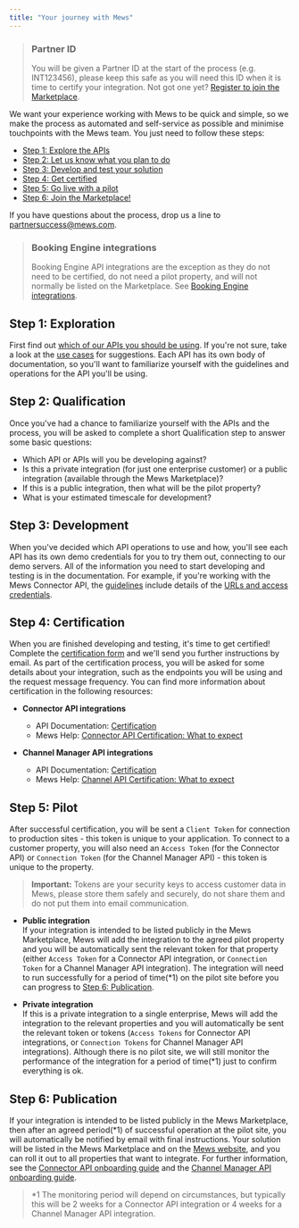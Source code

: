 ```yaml
---
title: "Your journey with Mews"
---
```



> ### Partner ID
> You will be given a Partner ID at the start of the process (e.g. INT123456), please keep this safe as you will need this ID when it is time to certify your integration. Not got one yet? [Register to join the Marketplace](https://www.mews.com/en/partners/new-partnerships).

We want your experience working with Mews to be quick and simple, so we make the process as automated and self-service as possible and minimise touchpoints with the Mews team. You just need to follow these steps:

* [Step 1: Explore the APIs](#step-1-exploration)
* [Step 2: Let us know what you plan to do](#step-2-qualification)
* [Step 3: Develop and test your solution](#step-3-development)
* [Step 4: Get certified](#step-4-certification)
* [Step 5: Go live with a pilot](#step-5-pilot)
* [Step 6: Join the Marketplace!](#step-6-publication)

If you have questions about the process, drop us a line to [partnersuccess@mews.com](mailto:partnersuccess@mews.com).

> ### Booking Engine integrations
> Booking Engine API integrations are the exception as they do not need to be certified, do not need a pilot property, and will not normally be listed on the Marketplace. See [Booking Engine integrations](booking-engine-integrations.md).

## Step 1: Exploration

First find out [which of our APIs you should be using](../the-mews-apis/README.md). If you're not sure, take a look at the [use cases](../use-cases/README.md) for suggestions. Each API has its own body of documentation, so you'll want to familiarize yourself with the guidelines and operations for the API you'll be using.

## Step 2: Qualification

Once you've had a chance to familiarize yourself with the APIs and the process, you will be asked to complete a short Qualification step to answer some basic questions:

* Which API or APIs will you be developing against?
* Is this a private integration (for just one enterprise customer) or a public integration (available through the Mews Marketplace)?
* If this is a public integration, then what will be the pilot property?
* What is your estimated timescale for development?

## Step 3: Development

When you've decided which API operations to use and how, you'll see each API has its own demo credentials for you to try them out, connecting to our demo servers. All of the information you need to start developing and testing is in the documentation. For example, if you're working with the Mews Connector API, the [guidelines](https://mews-systems.gitbook.io/connector-api/guidelines) include details of the [URLs and access credentials](https://mews-systems.gitbook.io/connector-api/guidelines/environments).

## Step 4: Certification

When you are finished developing and testing, it's time to get certified! Complete the [certification form](https://mews.typeform.com/to/ehTUz7) and we'll send you further instructions by email. As part of the certification process, you will be asked for some details about your integration, such as the endpoints you will be using and the request message frequency. You can find more information about certification in the following resources:

* __Connector API integrations__<br>
  * API Documentation: [Certification](https://mews-systems.gitbook.io/connector-api/guidelines/certification)
  * Mews Help: [Connector API Certification: What to expect](https://help.mews.com/s/article/connector-api-certification-what-to-expect?language=en_US)

* __Channel Manager API integrations__<br>
  * API Documentation: [Certification](https://mews-systems.gitbook.io/channel-manager-api/certification)
  * Mews Help: [Channel API Certification: What to expect](https://help.mews.com/s/article/channel-api-certification-what-to-expect?language=en_US)

## Step 5: Pilot

After successful certification, you will be sent a `Client Token` for connection to production sites - this token is unique to your application. To connect to a customer property, you will also need an `Access Token` (for the Connector API) or `Connection Token` (for the Channel Manager API) - this token is unique to the property.

> **Important:** Tokens are your security keys to access customer data in Mews, please store them safely and securely, do not share them and do not put them into email communication.

* __Public integration__<br>
If your integration is intended to be listed publicly in the Mews Marketplace, Mews will add the integration to the agreed pilot property and you will be automatically sent the relevant token for that property (either `Access Token` for a Connector API integration, or `Connection Token` for a Channel Manager API integration). The integration will need to run successfully for a period of time(\*1) on the pilot site before you can progress to [Step 6: Publication](#step-6-publication).

* __Private integration__<br>
If this is a private integration to a single enterprise, Mews will add the integration to the relevant properties and you will automatically be sent the relevant token or tokens (`Access Tokens` for Connector API integrations, or `Connection Tokens` for Channel Manager API integrations). Although there is no pilot site, we will still monitor the performance of the integration for a period of time\(*1\) just to confirm everything is ok.

## Step 6: Publication

If your integration is intended to be listed publicly in the Mews Marketplace, then after an agreed period(\*1) of successful operation at the pilot site, you will automatically be notified by email with final instructions. Your solution will be listed in the Mews Marketplace and on the [Mews website](https://www.mews.com/en/products/marketplace), and you can roll it out to all properties that want to integrate. For further information, see the [Connector API onboarding guide](https://help.mews.com/s/article/connector-api-integrations-onboarding-mutual-customers?language=en_US) and the [Channel Manager API onboarding guide](https://help.mews.com/s/article/channel-manager-onboarding-guide?language=en_US).

> \*1 The monitoring period will depend on circumstances, but typically this will be 2 weeks for a Connector API integration or 4 weeks for a Channel Manager API integration.
